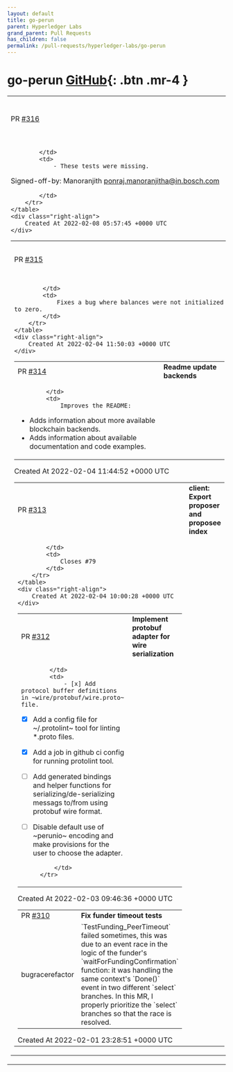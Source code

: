 ```yaml
---
layout: default
title: go-perun
parent: Hyperledger Labs
grand_parent: Pull Requests
has_children: false
permalink: /pull-requests/hyperledger-labs/go-perun
---
```


# go-perun <span class="fs-3 right-align">[GitHub](https://github.com/hyperledger-labs/go-perun){: .btn .mr-4 }</span>


<div>
    <table>
        <tr>
            <td>
                PR <a href="https://github.com/hyperledger-labs/go-perun/pull/316" class=".btn">#316</a>
            </td>
            <td>
                <b>
                    Add missing tests for sync msg serialization
                </b>
            </td>
        </tr>
        <tr>
            <td>
                
            </td>
            <td>
                - These tests were missing.

Signed-off-by: Manoranjith <ponraj.manoranjitha@in.bosch.com>

            </td>
        </tr>
    </table>
    <div class="right-align">
        Created At 2022-02-08 05:57:45 +0000 UTC
    </div>
</div>

<div>
    <table>
        <tr>
            <td>
                PR <a href="https://github.com/hyperledger-labs/go-perun/pull/315" class=".btn">#315</a>
            </td>
            <td>
                <b>
                    channel: Init balances to zero
                </b>
            </td>
        </tr>
        <tr>
            <td>
                
            </td>
            <td>
                Fixes a bug where balances were not initialized to zero.
            </td>
        </tr>
    </table>
    <div class="right-align">
        Created At 2022-02-04 11:50:03 +0000 UTC
    </div>
</div>

<div>
    <table>
        <tr>
            <td>
                PR <a href="https://github.com/hyperledger-labs/go-perun/pull/314" class=".btn">#314</a>
            </td>
            <td>
                <b>
                    Readme update backends
                </b>
            </td>
        </tr>
        <tr>
            <td>
                
            </td>
            <td>
                Improves the README:
- Adds information about more available blockchain backends.
- Adds information about available documentation and code examples.
            </td>
        </tr>
    </table>
    <div class="right-align">
        Created At 2022-02-04 11:44:52 +0000 UTC
    </div>
</div>

<div>
    <table>
        <tr>
            <td>
                PR <a href="https://github.com/hyperledger-labs/go-perun/pull/313" class=".btn">#313</a>
            </td>
            <td>
                <b>
                    client: Export proposer and proposee index
                </b>
            </td>
        </tr>
        <tr>
            <td>
                
            </td>
            <td>
                Closes #79 
            </td>
        </tr>
    </table>
    <div class="right-align">
        Created At 2022-02-04 10:00:28 +0000 UTC
    </div>
</div>

<div>
    <table>
        <tr>
            <td>
                PR <a href="https://github.com/hyperledger-labs/go-perun/pull/312" class=".btn">#312</a>
            </td>
            <td>
                <b>
                    Implement protobuf adapter for wire serialization
                </b>
            </td>
        </tr>
        <tr>
            <td>
                
            </td>
            <td>
                - [x] Add protocol buffer definitions in ~wire/protobuf/wire.proto~ file.
- [x] Add a config file for ~/.protolint~ tool for linting *.proto files.
- [x] Add a job in github ci config for running protolint tool.
- [ ] Add generated bindings and helper functions for
  serializing/de-serializing messags to/from using protobuf wire format.
- [ ] Disable default use of ~perunio~ encoding and make provisions for the
  user to choose the adapter.

            </td>
        </tr>
    </table>
    <div class="right-align">
        Created At 2022-02-03 09:46:36 +0000 UTC
    </div>
</div>

<div>
    <table>
        <tr>
            <td>
                PR <a href="https://github.com/hyperledger-labs/go-perun/pull/310" class=".btn">#310</a>
            </td>
            <td>
                <b>
                    Fix funder timeout tests
                </b>
            </td>
        </tr>
        <tr>
            <td>
                <span class="chip">bug</span><span class="chip">race</span><span class="chip">refactor</span>
            </td>
            <td>
                `TestFunding_PeerTimeout` failed sometimes, this was due to an event race in the logic of the funder's `waitForFundingConfirmation` function: it was handling the same context's `Done()` event in two different `select` branches.
In this MR, I properly prioritize the `select` branches so that the race is resolved.
            </td>
        </tr>
    </table>
    <div class="right-align">
        Created At 2022-02-01 23:28:51 +0000 UTC
    </div>
</div>

